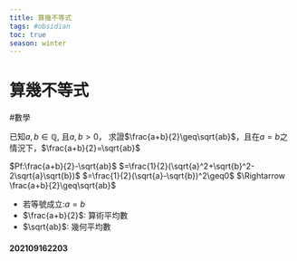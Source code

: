 ```yaml
---
title: 算幾不等式
tags: #obsidian 
toc: true
season: winter
---
```

# 算幾不等式
#數學

已知$a,b\in \mathbb{Q}$, 且$a,b>0$， 求證$\frac{a+b}{2}\geq\sqrt{ab}$，且在$a=b$之情況下，$\frac{a+b}{2}=\sqrt{ab}$

$Pf:\frac{a+b}{2}-\sqrt{ab}$
$=\frac{1}{2}(\sqrt{a}^2+\sqrt{b}^2-2\sqrt{a}\sqrt{b})$
$=\frac{1}{2}(\sqrt{a}-\sqrt{b})^2\geq0$
$\Rightarrow \frac{a+b}{2}\geq\sqrt{ab}$

- 若等號成立:$a=b$
- $\frac{a+b}{2}$: 算術平均數
- $\sqrt{ab}$: 幾何平均數


#### 202109162203
